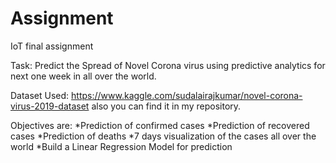 # Assignment
IoT final assignment

Task:
  Predict the Spread of Novel Corona virus using predictive analytics for next one week in all over the world.

Dataset Used:
  https://www.kaggle.com/sudalairajkumar/novel-corona-virus-2019-dataset also you can find it in my repository.

Objectives are:
     *Prediction of confirmed cases
     *Prediction of recovered cases
     *Prediction of deaths
     *7 days visualization of the cases all over the world
     *Build a Linear Regression Model for prediction
